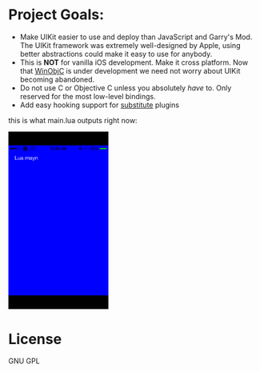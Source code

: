 # Project Goals:

* Make UIKit easier to use and deploy than JavaScript and Garry's Mod. The UIKit framework was extremely well-designed by Apple, using better abstractions could make it easy to use for anybody.
* This is **NOT** for vanilla iOS development. Make it cross platform. Now that [WinObjC](http://github.com/microsoft/WinObjC) is under development we need not worry about UIKit becoming abandoned.
* Do not use C or Objective C unless you absolutely *have* to. Only reserved for the most low-level bindings.
* Add easy hooking support for [substitute](http://github.com/comex/substitute) plugins

this is what main.lua outputs right now:

<img src="https://github.com/rweichler/LuIKit/raw/master/screen.png" width="200"/>

# License

GNU GPL
